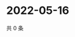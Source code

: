 # 2022-05-16

共 0 条

<!-- BEGIN WEIBO -->
<!-- 最后更新时间 Mon May 16 2022 09:07:38 GMT+0800 (China Standard Time) -->

<!-- END WEIBO -->
